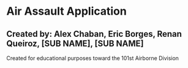 # Air Assault Application
## Created by: Alex Chaban, Eric Borges, Renan Queiroz, [SUB NAME], [SUB NAME]
Created for educational purposes toward the 101st Airborne Division
